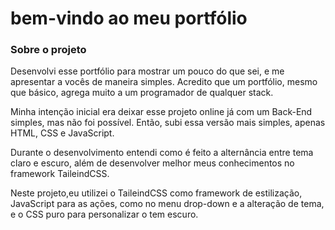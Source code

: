 # bem-vindo ao meu portfólio

### Sobre o projeto

<p>
Desenvolvi esse portfólio para mostrar um pouco do que sei, e me apresentar a vocês de maneira simples. Acredito que um portfólio, mesmo que básico, agrega muito a um programador de qualquer stack.
</p>

<p>
Minha intenção inicial era deixar esse projeto online já com um Back-End simples, mas não foi possível. Então, subi essa versão mais simples, apenas HTML, CSS e JavaScript.
</p>

<p>
Durante o desenvolvimento entendi como é feito a alternância entre tema claro e escuro, além de desenvolver melhor meus conhecimentos no framework TaileindCSS.
</p>

<p>
Neste projeto,eu utilizei o TaileindCSS como framework de estilização, JavaScript para as ações, como no menu drop-down e a alteração de tema, e o CSS puro para personalizar o tem escuro.
</p>